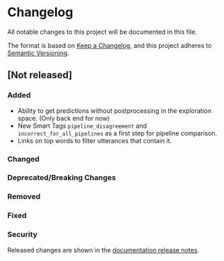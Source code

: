# Changelog

All notable changes to this project will be documented in this file.

The format is based on [Keep a Changelog](https://keepachangelog.com/en/1.0.0/), and this project
adheres to [Semantic Versioning](https://semver.org/spec/v2.0.0.html).

## [Not released]

### Added
- Ability to get predictions without postprocessing in the exploration space. (Only back end for
  now)
- New Smart Tags `pipeline_disagreement` and `incorrect_for_all_pipelines` as a first step for pipeline comparison.
- Links on top words to filter utterances that contain it.

### Changed

### Deprecated/Breaking Changes


### Removed

### Fixed

### Security

Released changes are shown in the
[documentation release notes](docs/getting-started/release-notes.md).
